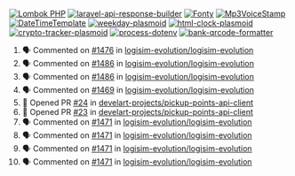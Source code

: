 [![Lombok PHP](https://github-readme-stats.vercel.app/api/pin/?username=MarcinOrlowski&repo=lombok-php&theme=default&hide_border=true&title_color=87c9c3&text_color=62696d&icon_color=636a6d&bg_color=30393e)](https://github.com/MarcinOrlowski/lombok-php)
[![laravel-api-response-builder](https://github-readme-stats.vercel.app/api/pin/?username=MarcinOrlowski&repo=laravel-api-response-builder&theme=default&hide_border=true&title_color=87c9c3&text_color=62696d&icon_color=636a6d&bg_color=30393e)](https://github.com/MarcinOrlowski/laravel-api-response-builder)
[![Fonty](https://github-readme-stats.vercel.app/api/pin/?username=MarcinOrlowski&repo=Fonty&theme=default&hide_border=true&title_color=87c9c3&text_color=62696d&icon_color=636a6d&bg_color=30393e)](https://github.com/MarcinOrlowski/Fonty)
[![Mp3VoiceStamp](https://github-readme-stats.vercel.app/api/pin/?username=MarcinOrlowski&repo=Mp3VoiceStamp&theme=default&hide_border=true&title_color=87c9c3&text_color=62696d&icon_color=636a6d&bg_color=30393e)](https://github.com/MarcinOrlowski/Mp3VoiceStamp)
[![DateTimeTemplate](https://github-readme-stats.vercel.app/api/pin/?username=MarcinOrlowski&repo=DateTimeTemplate&theme=default&hide_border=true&title_color=87c9c3&text_color=62696d&icon_color=636a6d&bg_color=30393e)](https://github.com/MarcinOrlowski/DateTimeTemplate)
[![weekday-plasmoid](https://github-readme-stats.vercel.app/api/pin/?username=MarcinOrlowski&repo=weekday-plasmoid&theme=default&hide_border=true&title_color=87c9c3&text_color=62696d&icon_color=636a6d&bg_color=30393e)](https://github.com/MarcinOrlowski/weekday-plasmoid)
[![html-clock-plasmoid](https://github-readme-stats.vercel.app/api/pin/?username=MarcinOrlowski&repo=html-clock-plasmoid&theme=default&hide_border=true&title_color=87c9c3&text_color=62696d&icon_color=636a6d&bg_color=30393e)](https://github.com/MarcinOrlowski/html-clock-plasmoid)
[![crypto-tracker-plasmoid](https://github-readme-stats.vercel.app/api/pin/?username=MarcinOrlowski&repo=crypto-tracker-plasmoid&theme=default&hide_border=true&title_color=87c9c3&text_color=62696d&icon_color=636a6d&bg_color=30393e)](https://github.com/MarcinOrlowski/crypto-tracker-plasmoid)
[![process-dotenv](https://github-readme-stats.vercel.app/api/pin/?username=MarcinOrlowski&repo=process-dotenv&theme=default&hide_border=true&title_color=87c9c3&text_color=62696d&icon_color=636a6d&bg_color=30393e)](https://github.com/MarcinOrlowski/process-dotenv)
[![bank-qrcode-formatter](https://github-readme-stats.vercel.app/api/pin/?username=MarcinOrlowski&repo=bank-qrcode-formatter&theme=default&hide_border=true&title_color=87c9c3&text_color=62696d&icon_color=636a6d&bg_color=30393e)](https://github.com/MarcinOrlowski/bank-qrcode-formatter)

<!--START_SECTION:activity-->
1. 🗣 Commented on [#1476](https://github.com/logisim-evolution/logisim-evolution/issues/1476) in [logisim-evolution/logisim-evolution](https://github.com/logisim-evolution/logisim-evolution)
2. 🗣 Commented on [#1486](https://github.com/logisim-evolution/logisim-evolution/issues/1486) in [logisim-evolution/logisim-evolution](https://github.com/logisim-evolution/logisim-evolution)
3. 🗣 Commented on [#1486](https://github.com/logisim-evolution/logisim-evolution/issues/1486) in [logisim-evolution/logisim-evolution](https://github.com/logisim-evolution/logisim-evolution)
4. 🗣 Commented on [#1469](https://github.com/logisim-evolution/logisim-evolution/issues/1469) in [logisim-evolution/logisim-evolution](https://github.com/logisim-evolution/logisim-evolution)
5. 💪 Opened PR [#24](https://github.com/develart-projects/pickup-points-api-client/pull/24) in [develart-projects/pickup-points-api-client](https://github.com/develart-projects/pickup-points-api-client)
6. 💪 Opened PR [#23](https://github.com/develart-projects/pickup-points-api-client/pull/23) in [develart-projects/pickup-points-api-client](https://github.com/develart-projects/pickup-points-api-client)
7. 🗣 Commented on [#1471](https://github.com/logisim-evolution/logisim-evolution/issues/1471) in [logisim-evolution/logisim-evolution](https://github.com/logisim-evolution/logisim-evolution)
8. 🗣 Commented on [#1471](https://github.com/logisim-evolution/logisim-evolution/issues/1471) in [logisim-evolution/logisim-evolution](https://github.com/logisim-evolution/logisim-evolution)
9. 🗣 Commented on [#1471](https://github.com/logisim-evolution/logisim-evolution/issues/1471) in [logisim-evolution/logisim-evolution](https://github.com/logisim-evolution/logisim-evolution)
10. 🗣 Commented on [#1471](https://github.com/logisim-evolution/logisim-evolution/issues/1471) in [logisim-evolution/logisim-evolution](https://github.com/logisim-evolution/logisim-evolution)
<!--END_SECTION:activity-->
